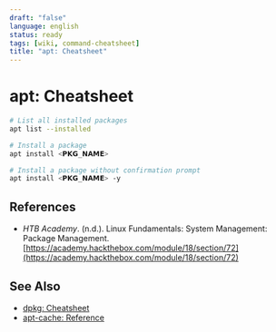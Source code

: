 ```yaml
---
draft: "false"
language: english
status: ready
tags: [wiki, command-cheatsheet]
title: "apt: Cheatsheet"
---
```


# apt: Cheatsheet

```bash
# List all installed packages
apt list --installed

# Install a package
apt install <𝗣𝗞𝗚_𝗡𝗔𝗠𝗘>

# Install a package without confirmation prompt
apt install <𝗣𝗞𝗚_𝗡𝗔𝗠𝗘> -y
```

## References

- _HTB Academy_. (n.d.). <span class="reference-title">Linux Fundamentals: System Management: Package Management</span>. [https://academy.hackthebox.com/module/18/section/72](https://academy.hackthebox.com/module/18/section/72)

## See Also

- [dpkg: Cheatsheet](dpkg-cheatsheet.md)
- [apt-cache: Reference](apt-cache-cheatsheet.md)
